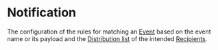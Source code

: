 # Notification


The configuration of the rules for matching an [Event](event) based on the event name or its payload and the
[Distribution list](distribution-list) of the intended [Recipients](recipient).
